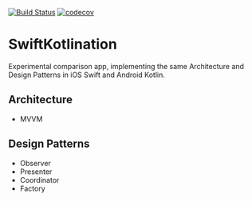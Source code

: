 [![Build Status](https://app.bitrise.io/app/67db8acc2d7cbdcd/status.svg?token=86NpfxJWU7xE0kuUKxRr8A)](https://app.bitrise.io/app/67db8acc2d7cbdcd)
[![codecov](https://codecov.io/gh/jhandguy/SwiftKotlination/branch/master/graph/badge.svg)](https://codecov.io/gh/jhandguy/SwiftKotlination)

# SwiftKotlination
Experimental comparison app, implementing the same Architecture and Design Patterns in iOS Swift and Android Kotlin.

## Architecture
- MVVM

## Design Patterns
- Observer
- Presenter
- Coordinator
- Factory
